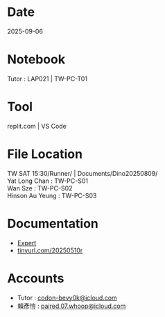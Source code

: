 # Date
2025-09-06

# Notebook
Tutor : LAP021 | TW-PC-T01

# Tool
replit.com | VS Code

# File Location
TW SAT 15:30/Runner/ | Documents/Dino20250809/  
Yat Long Chan : TW-PC-S01  
Wan Sze : TW-PC-S02  
Hinson Au Yeung : TW-PC-S03  

# Documentation
- [Expert](https://drive.google.com/drive/folders/1M7DrPk0vs7fxPsR6MtTn7Vt1DMiOU3Qm?usp=drive_link)
- [tinyurl.com/20250510r](https://tinyurl.com/20250510r)

# Accounts
- Tutor : codon-bevy0k@icloud.com
- 賴彥愷 : paired.07.whoop@icloud.com
